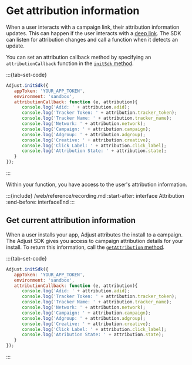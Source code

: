 # Get attribution information

When a user interacts with a campaign link, their attribution information updates. This can happen if the user interacts with a [deep link](https://help.adjust.com/en/article/deep-links). The SDK can listen for attribution changes and call a function when it detects an update.

You can set an attribution callback method by specifying an `attributionCallback` function in the [`initSdk` method](#web-initsdk-invocation).

:::{tab-set-code}

```javascript
Adjust.initSdk({
   appToken: 'YOUR_APP_TOKEN',
   environment: 'sandbox',
   attributionCallback: function (e, attribution){
      console.log('Adid: ' + attribution.adid);
      console.log('Tracker Token: ' + attribution.tracker_token);
      console.log('Tracker Name: ' + attribution.tracker_name);
      console.log('Network: ' + attribution.network);
      console.log('Campaign: ' + attribution.campaign);
      console.log('Adgroup: ' + attribution.adgroup);
      console.log('Creative: ' + attribution.creative);
      console.log('Click Label: ' + attribution.click_label);
      console.log('Attribution State: ' + attribution.state);
   }
});
```

:::

Within your function, you have access to the user's attribution information.

:::{include} /web/reference/recording.md
:start-after: interface Attribution
:end-before: interfaceEnd
:::

## Get current attribution information

When a user installs your app, Adjust attributes the install to a campaign. The Adjust SDK gives you access to campaign attribution details for your install. To return this information, call the [`getAttribution` method](#web-getattribution-invocation).

:::{tab-set-code}

```javascript
Adjust.initSdk({
   appToken: 'YOUR_APP_TOKEN',
   environment: 'sandbox',
   attributionCallback: function (e, attribution){
      console.log('Adid: ' + attribution.adid);
      console.log('Tracker Token: ' + attribution.tracker_token);
      console.log('Tracker Name: ' + attribution.tracker_name);
      console.log('Network: ' + attribution.network);
      console.log('Campaign: ' + attribution.campaign);
      console.log('Adgroup: ' + attribution.adgroup);
      console.log('Creative: ' + attribution.creative);
      console.log('Click Label: ' + attribution.click_label);
      console.log('Atribution State: ' + attribution.state);
   }
});
```

:::
